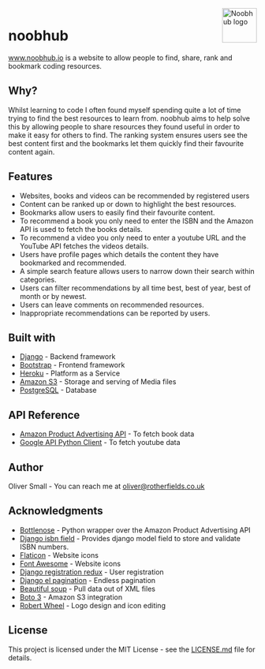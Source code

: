 <a href="https://www.noobhub.io">
    <img src="https://www.noobhub.io/static/website/noobhub-twit.png" alt="Noobhub logo" title="noobhub" align="right" height="70" />
</a>

# noobhub

www.noobhub.io is a website to allow people to find, share, rank and bookmark coding resources.

## Why?

Whilst learning to code I often found myself spending quite a lot of time trying to find the best resources to learn from. 
noobhub aims to help solve this by allowing people to share resources they found useful in order to make it easy for others to find.
The ranking system ensures users see the best content first and the bookmarks let them quickly find their favourite content again.

## Features

* Websites, books and videos can be recommended by registered users
* Content can be ranked up or down to highlight the best resources.
* Bookmarks allow users to easily find their favourite content.
* To recommend a book you only need to enter the ISBN and the Amazon API is used to fetch the books details.
* To recommend a video you only need to enter a youtube URL and the YouTube API fetches the videos details.
* Users have profile pages which details the content they have bookmarked and recommended. 
* A simple search feature allows users to narrow down their search within categories.
* Users can filter recommendations by all time best, best of year, best of month or by newest.
* Users can leave comments on recommended resources. 
* Inappropriate recommendations can be reported by users.


## Built with

* [Django](https://www.djangoproject.com/) - Backend framework 
* [Bootstrap](https://getbootstrap.com/) - Frontend framework
* [Heroku](https://www.heroku.com/home) - Platform as a Service
* [Amazon S3](https://aws.amazon.com/s3) - Storage and serving of Media files 
* [PostgreSQL](https://www.postgresql.org/) - Database

## API Reference

* [Amazon Product Advertising API](https://docs.aws.amazon.com/AWSECommerceService/latest/DG/Welcome.html) - To fetch book data
* [Google API Python Client](https://developers.google.com/api-client-library/python/) - To fetch youtube data

## Author

Oliver Small - You can reach me at oliver@rotherfields.co.uk

## Acknowledgments

* [Bottlenose](https://github.com/lionheart/bottlenose) - Python wrapper over the Amazon Product Advertising API
* [Django isbn field](https://github.com/secnot/django-isbn-field) - Provides django model field to store and validate ISBN numbers.
* [Flaticon](https://www.flaticon.com) - Website icons
* [Font Awesome](https://fontawesome.com/) - Website icons
* [Django registration redux](https://django-registration-redux.readthedocs.io/en/latest/) - User registration
* [Django el pagination](https://github.com/shtalinberg/django-el-pagination) - Endless pagination
* [Beautiful soup](https://www.crummy.com/software/BeautifulSoup/bs4/doc/) - Pull data out of XML files
* [Boto 3](https://boto3.readthedocs.io/en/latest/) - Amazon S3 integration
* [Robert Wheel](http://robertwheal.co.uk/) - Logo design and icon editing

## License

This project is licensed under the MIT License - see the [LICENSE.md](LICENSE.md) file for details.
